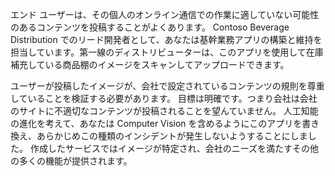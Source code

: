 エンド ユーザーは、その個人のオンライン通信での作業に適していない可能性のあるコンテンツを投稿することがよくあります。 Contoso Beverage Distribution でのリード開発者として、あなたは基幹業務アプリの構築と維持を担当しています。第一線のディストリビューターは、このアプリを使用して在庫補充している商品棚のイメージをスキャンしてアップロードできます。 

ユーザーが投稿したイメージが、会社で設定されているコンテンツの規則を尊重していることを検証する必要があります。 目標は明確です。つまり会社は会社のサイトに不適切なコンテンツが投稿されることを望んていません。 人工知能の進化を考えて、あなたは Computer Vision を含めるようにこのアプリを書き換え、あらかじめこの種類のインシデントが発生しないようすることにしました。 作成したサービスではイメージが特定され、会社のニーズを満たすその他の多くの機能が提供されます。

<!--## Learning objectives 
- Create a Computer Vision API Service
- Analyze an image and identify its content
- Generate thumbnails
- Extract printed text
- Convert handwritten words into text-->

